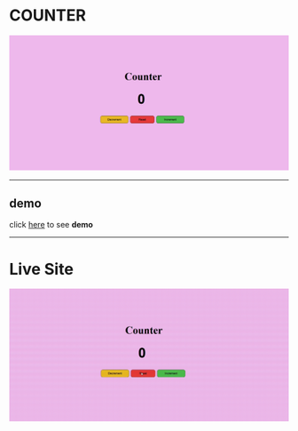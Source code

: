 # **COUNTER**

[![Counter](./Assets/counter.png)](https://saharmhi.github.io/counter-js/)

---

## demo

click [here](https://saharmhi.github.io/counter-js/) to see **demo**

---

# Live Site

[![Demo CountPages alpha](./Assets/counter.gif)](https://saharmhi.github.io/counter-js/)
